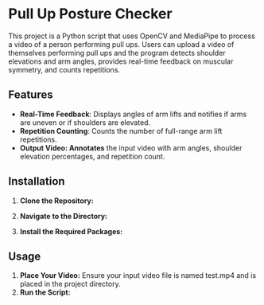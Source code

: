 # Pull Up Posture Checker
This project is a Python script that uses OpenCV and MediaPipe to process a video of a person performing pull ups. Users can upload a video of themselves performing pull ups and the program detects shoulder elevations and arm angles, provides real-time feedback on muscular symmetry, and counts repetitions.

## Features
+ **Real-Time Feedback**: Displays angles of arm lifts and notifies if arms are uneven or if shoulders are elevated.
+ **Repetition Counting**: Counts the number of full-range arm lift repetitions.
+ **Output Video: Annotates** the input video with arm angles, shoulder elevation percentages, and repetition count.

## Installation
1. **Clone the Repository:**

2. **Navigate to the Directory:**

3. **Install the Required Packages:**

## Usage
1. **Place Your Video:**
Ensure your input video file is named test.mp4 and is placed in the project directory.
2. **Run the Script:**

